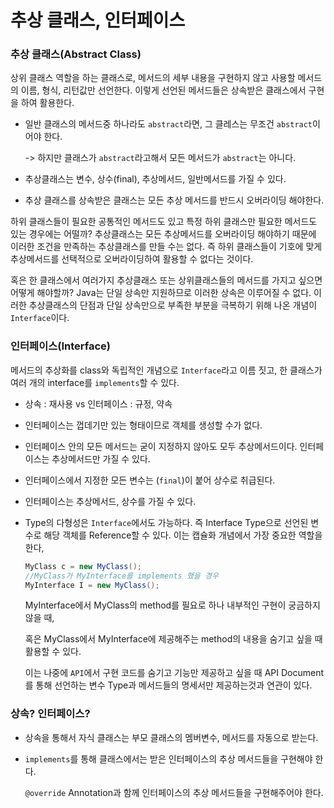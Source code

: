 # 추상 클래스, 인터페이스

### 추상 클래스(Abstract Class)

상위 클래스 역할을 하는 클래스로, 메서드의 세부 내용을 구현하지 않고 사용할 메서드의 이름, 형식, 리턴값만 선언한다. 이렇게 선언된 메서드들은 상속받은 클래스에서 구현을 하여 활용한다.

- 일반 클래스의 메서드중 하나라도 `abstract`라면, 그 클레스는 무조건 `abstract`이어야 한다.

  -> 하지만 클래스가 `abstract`라고해서 모든 메서드가 `abstract`는 아니다.

- 추상클래스는 변수, 상수(final), 추상메서드, 일반메서드를 가질 수 있다.

- 추상 클래스를 상속받은 클래스는 모든 추상 메서드를 반드시 오버라이딩 해야한다.

하위 클래스들이 필요한 공통적인 메서드도 있고 특정 하위 클래스만 필요한 메서드도 있는 경우에는 어떨까? 추상클래스는 모든 추상메서드를 오버라이딩 해야하기 때문에 이러한 조건을 만족하는 추상클래스를 만들 수는 없다. 즉 하위 클래스들이 기호에 맞게 추상메서드를 선택적으로 오버라이딩하여 활용할 수 없다는 것이다.

혹은 한 클래스에서 여러가지 추상클래스 또는 상위클래스들의 메서드를 가지고 싶으면 어떻게 해야할까? Java는 단일 상속만 지원하므로 이러한 상속은 이루어질 수 없다. 이러한 추상클래스의 단점과 단일 상속만으로 부족한 부분을 극복하기 위해 나온 개념이 `Interface`이다.



### 인터페이스(Interface)

메서드의 추상화를 class와 독립적인 개념으로 `Interface`라고 이름 짓고, 한 클래스가 여러 개의 interface를 `implements`할 수 있다.

- 상속 : 재사용 vs 인터페이스 : 규정, 약속
- 인터페이스는 껍데기만 있는 형태이므로 객체를 생성할 수가 없다.
- 인터페이스 안의 모든 메서드는 굳이 지정하지 않아도 모두 추상메서드이다. 인터페이스는 추상메서드만 가질 수 있다.
- 인터페이스에서 지정한 모든 변수는 (`final`)이 붙어 상수로 취급된다.
- 인터페이스는 추상메서드, 상수를 가질 수 있다.

- Type의 다형성은 `Interface`에서도 가능하다. 즉 Interface Type으로 선언된 변수로 해당 객체를 Reference할 수 있다. 이는 캡슐화 개념에서 가장 중요한 역할을 한다,

  ```java
  MyClass c = new MyClass();
  //MyClass가 MyInterface를 implements 했을 경우
  MyInterface I = new MyClass();
  ```

  MyInterface에서 MyClass의 method를 필요로 하나 내부적인 구현이 궁금하지 않을 때,

  혹은 MyClass에서 MyInterface에 제공해주는 method의 내용을 숨기고 싶을 때 활용할 수 있다.

  이는 나중에 `API`에서 구현 코드를 숨기고 기능만 제공하고 싶을 때 API Document를 통해 선언하는 변수 Type과 메서드들의 명세서만 제공하는것과 연관이 있다.



### 상속? 인터페이스?

- 상속을 통해서 자식 클래스는 부모 클래스의 멤버변수, 메서드를 자동으로 받는다.

- `implements`를 통해 클래스에서는 받은 인터페이스의 추상 메서드들을 구현해야 한다.

  `@override` Annotation과 함께 인터페이스의 추상 메서드들을 구현해주어야 한다.

